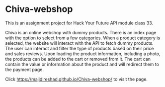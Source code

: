 # Chiva-webshop

This is an assignment project for Hack Your Future API module class 33.

Chiva is an online webshop with dummy products. There is an index page with the option to select from a few categories. When a product category is selected, the website will interact with the API to fetch dummy products. The user can interact and filter the type of products based on their price and sales reviews. Upon loading the product information, including a photo, the products can be added to the cart or removed from it. The cart can contain the value or information about the product and will redirect them to the payment page. 

Click https://majidireshad.github.io/Chiva-webshop/ to visit the page. 
